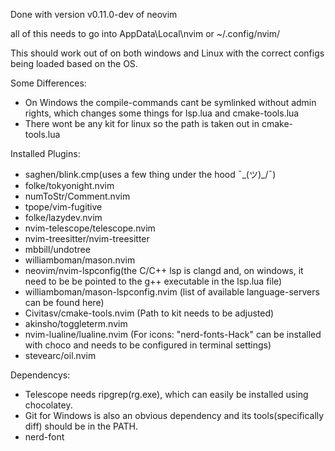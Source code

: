Done with version v0.11.0-dev of neovim

all of this needs to go into AppData\Local\nvim or ~/.config/nvim/

This should work out of on both windows and Linux with the correct configs being loaded based on the OS.

Some Differences:
+ On Windows the compile-commands cant be symlinked without admin rights, which changes some things for lsp.lua and cmake-tools.lua
+ There wont be any kit for linux so the path is taken out in cmake-tools.lua

Installed Plugins:
+ saghen/blink.cmp(uses a few thing under the hood ¯\_(ツ)_/¯)
+ folke/tokyonight.nvim
+ numToStr/Comment.nvim
+ tpope/vim-fugitive
+ folke/lazydev.nvim
+ nvim-telescope/telescope.nvim
+ nvim-treesitter/nvim-treesitter
+ mbbill/undotree
+ williamboman/mason.nvim
+ neovim/nvim-lspconfig(the C/C++ lsp is clangd and, on windows, it need to be be pointed to the g++ executable in the lsp.lua file)
+ williamboman/mason-lspconfig.nvim (list of available language-servers can be found here)
+ Civitasv/cmake-tools.nvim (Path to kit needs to be adjusted)
+ akinsho/toggleterm.nvim
+ nvim-lualine/lualine.nvim (For icons: "nerd-fonts-Hack" can be installed with choco and needs to be configured in terminal settings)
+ stevearc/oil.nvim

Dependencys:
+ Telescope needs ripgrep(rg.exe), which can easily be installed using chocolatey.
+ Git for Windows is also an obvious dependency and its tools(specifically diff) should be in the PATH.
+ nerd-font
